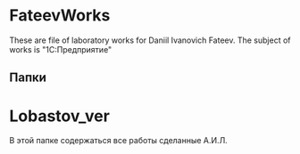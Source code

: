 # FateevWorks
These are file of laboratory works for Daniil Ivanovich Fateev. The subject of works is "1С:Предприятие"
## Папки
# Lobastov_ver
В этой папке содержаться все работы сделанные А.И.Л. 
